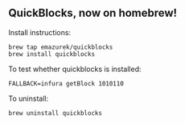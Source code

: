 

## QuickBlocks, now on homebrew!

Install instructions:

```
brew tap emazurek/quickblocks
brew install quickblocks
```

To test whether quickblocks is installed:
```
FALLBACK=infura getBlock 1010110
```

To uninstall:
```
brew uninstall quickblocks
```
